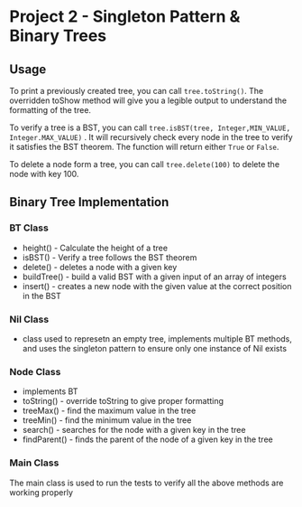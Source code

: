 # Project 2 - Singleton Pattern & Binary Trees

## Usage
To print a previously created tree, you can call `tree.toString()`. The overridden toShow method will give you a legible output to understand the formatting of the tree. 

To verify a tree is a BST, you can call `tree.isBST(tree, Integer,MIN_VALUE, Integer.MAX_VALUE)`
. It will recursively check every node in the tree to verify it satisfies the BST theorem. The function will return either `True` or `False`.

To delete a node form a tree, you can call `tree.delete(100)` to delete the node with key 100.


## Binary Tree Implementation

### BT Class
- height() - Calculate the height of a tree 
- isBST() - Verify a tree follows the BST theorem 
- delete() - deletes a node with a given key
- buildTree() - build a valid BST with a given input of an array of integers 
- insert() - creates a new node with the given value at the correct position in the BST

### Nil Class
- class used to represetn an empty tree, implements multiple BT methods, and uses the singleton pattern to ensure only one instance of Nil exists

### Node Class 
- implements BT
- toString() - override toString to give proper formatting 
- treeMax() - find the maximum value in the tree 
- treeMin() - find the minimum value in the tree 
- search() - searches for the node with a given key in the tree
- findParent() - finds the parent of the node of a given key in the tree

### Main Class
The main class is used to run the tests to verify all the above methods are working properly